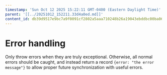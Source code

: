 ```yaml
---
timestamp: 'Sun Oct 12 2025 15:22:11 GMT-0400 (Eastern Daylight Time)'
parent: '[[../20251012_152211.33d4a0ed.md]]'
content_id: db39d9517e9bc7a9f0091cf2802a5aaa710248b26a19043ebddbc00ba067bc70
---
```


# Error handling

Only throw errors when they are truly exceptional. Otherwise, all normal errors should be caught, and instead return a record `{error: "the error message"}` to allow proper future synchronization with useful errors.
